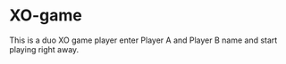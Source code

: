 # XO-game
This is a duo XO game player enter Player A and Player B name and start playing right away.
